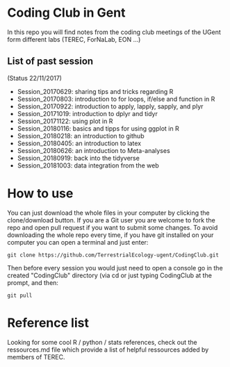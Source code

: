 # Coding Club in Gent

In this repo you will find notes from the coding club meetings of the UGent form different labs (TEREC, ForNaLab, EON ...)

## List of past session

(Status 22/11/2017)

* Session_20170629: sharing tips and tricks regarding R
* Session_20170803: introduction to for loops, if/else and function in R
* Session_20170922: introduction to apply, lapply, sapply, and plyr
* Session_20171019: introduction to dplyr and tidyr
* Session_20171122: using plot in R
* Session_20180116: basics and tipps for using ggplot in R
* Session_20180218: an introduction to github
* Session_20180405: an introduction to latex
* Session_20180626: an introduction to Meta-analyses
* Session_20180919: back into the tidyverse
* Session_20181003: data integration from the web

# How to use

You can just download the whole files in your computer by clicking the clone/download button. If you are a Git user you are welcome to fork the repo and open pull request if you want to submit some changes. To avoid downloading the whole repo every time, if you have git installed on your computer you can open a terminal and just enter:

```
git clone https://github.com/TerrestrialEcology-ugent/CodingClub.git
```

Then before every session you would just need to open a console go in the created "CodingClub" directory (via cd or just typing CodingClub at the prompt, and then:

```
git pull
```

# Reference list

Looking for some cool R / python / stats references, check out the ressources.md file which provide a list of helpful ressources added by members of TEREC.
